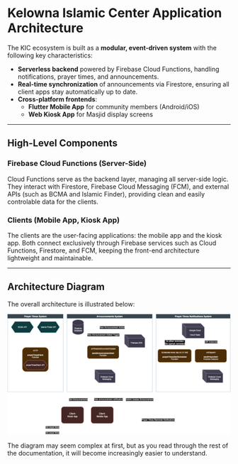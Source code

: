 # Kelowna Islamic Center Application Architecture

The KIC ecosystem is built as a **modular, event-driven system** with the following key characteristics:

* **Serverless backend** powered by Firebase Cloud Functions, handling notifications, prayer times, and announcements.
* **Real-time synchronization** of announcements via Firestore, ensuring all client apps stay automatically up to date.
* **Cross-platform frontends**:
    * **Flutter Mobile App** for community members (Android/iOS)
    * **Web Kiosk App** for Masjid display screens

---

## High-Level Components

### Firebase Cloud Functions (Server-Side)

Cloud Functions serve as the backend layer, managing all server-side logic.
They interact with Firestore, Firebase Cloud Messaging (FCM), and external APIs (such as BCMA and Islamic Finder), providing clean and easily controlable data for the clients.

### Clients (Mobile App, Kiosk App)

The clients are the user-facing applications: the mobile app and the kiosk app.
Both connect exclusively through Firebase services such as Cloud Functions, Firestore, and FCM, keeping the front-end architecture lightweight and maintainable.

---

## Architecture Diagram

The overall architecture is illustrated below:

![KIC Application Architecture](../assets/architecture_diagram.png)

The diagram may seem complex at first, but as you read through the rest of the documentation, it will become increasingly easier to understand.
